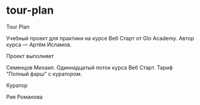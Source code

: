 # tour-plan

Tour Plan

Учебный проект для практики на курсе Веб Старт от Glo Academy. Автор курса — Артём Исламов.

Проект выполняет

Семенцов Михаил. Одиннадцатый поток курса Веб Старт. Тариф "Полный фарш" с куратором.

Куратор

Рия Романова
